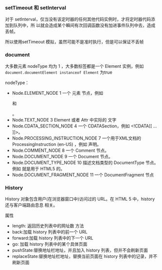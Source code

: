 ### setTimeout 和 setInterval

对于 setInterval，仅当没有该定时器的任何其他代码实例时，才将定时器代码添加到队列中，所 以就会造成某个瞬间有次回调函数没有加进事件队列中去，造成丢帧。

所以使用setTimeout 模拟，虽然可能不是准时执行，但是可以保证不丢帧

### document

大多数元素 nodeType 均为 1 ，大多数标签都是一个 Element 实例，例如`document.documentElement instanceof Element` 为true

nodeType：

- Node.ELEMENT_NODE	1	一个 元素 节点，例如 <p> 和 <div>。
- Node.TEXT_NODE	3	Element 或者 Attr 中实际的  文字
- Node.CDATA_SECTION_NODE	4	一个 CDATASection，例如 <!CDATA[[ … ]]>。
- Node.PROCESSING_INSTRUCTION_NODE	7	一个用于XML文档的 ProcessingInstruction (en-US) ，例如 <?xml-stylesheet ... ?> 声明。
- Node.COMMENT_NODE	8	一个 Comment 节点。
- Node.DOCUMENT_NODE	9	一个 Document 节点。
- Node.DOCUMENT_TYPE_NODE	10	描述文档类型的 DocumentType 节点。例如 <!DOCTYPE html>  就是用于 HTML5 的。
- Node.DOCUMENT_FRAGMENT_NODE	11	一个 DocumentFragment 节点


### History

History 对象包含用户(在浏览器窗口中)访问过的 URL。在 HTML 5 中，history 还与客户端路由息息 相关。

属性
- length: 返回历史列表中的网址数 方法
- back:加载 history 列表中的前一个 URL
- forward:加载 history 列表中的下一个 URL
- go: 加载 history 列表中的某个具体⻚面
- pushState:替换地址栏地址，并且加入 history 列表，但并不会刷新⻚面
- replaceState:替换地址栏地址，替换当前⻚面在 history 列表中的记录，并不刷新⻚面